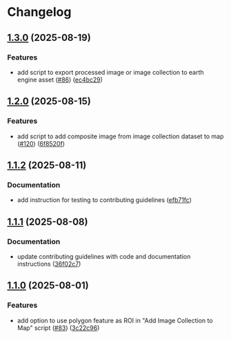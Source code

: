 # Changelog

## [1.3.0](https://github.com/gee-community/arcgis-earthengine-toolbox/compare/v1.2.0...v1.3.0) (2025-08-19)


### Features

* add script to export processed image or image collection to earth engine asset ([#86](https://github.com/gee-community/arcgis-earthengine-toolbox/issues/86)) ([ec4bc29](https://github.com/gee-community/arcgis-earthengine-toolbox/commit/ec4bc29875c5784eee409a33d570ad6f79533ad7))

## [1.2.0](https://github.com/gee-community/arcgis-earthengine-toolbox/compare/v1.1.2...v1.2.0) (2025-08-15)


### Features

* add script to add composite image from image collection dataset to map ([#120](https://github.com/gee-community/arcgis-earthengine-toolbox/issues/120)) ([6f8520f](https://github.com/gee-community/arcgis-earthengine-toolbox/commit/6f8520fbca1a47fd05678c0988d4b11629f2b3f2))

## [1.1.2](https://github.com/gee-community/arcgis-earthengine-toolbox/compare/v1.1.1...v1.1.2) (2025-08-11)


### Documentation

* add instruction for testing to contributing guidelines ([efb71fc](https://github.com/gee-community/arcgis-earthengine-toolbox/commit/efb71fc9f87865d03f2bebbe81592b6290e3e6d4))

## [1.1.1](https://github.com/gee-community/arcgis-earthengine-toolbox/compare/v1.1.0...v1.1.1) (2025-08-08)


### Documentation

* update contributing guidelines with code and documentation instructions ([36f02c7](https://github.com/gee-community/arcgis-earthengine-toolbox/commit/36f02c79c52bf5814189730f0f44b4c1a944de0d))

## [1.1.0](https://github.com/gee-community/arcgis-earthengine-toolbox/compare/v1.0.0...v1.1.0) (2025-08-01)


### Features

* add option to use polygon feature as ROI in "Add Image Collection to Map" script ([#83](https://github.com/gee-community/arcgis-earthengine-toolbox/issues/83)) ([3c22c96](https://github.com/gee-community/arcgis-earthengine-toolbox/commit/3c22c962243e24053d7d6e522ee18c03ab1b4a04))
